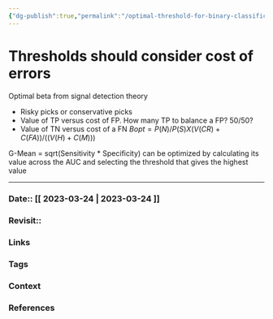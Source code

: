 ```yaml
---
{"dg-publish":true,"permalink":"/optimal-threshold-for-binary-classification/"}
---
```


# Thresholds should consider cost of errors
Optimal beta from signal detection theory 

- Risky picks or conservative picks
- Value of TP versus cost of FP.  How many TP to balance a FP? 50/50?
- Value of TN versus cost of a FN
$Bopt = P(N)/P(S) X (V(CR) +C(FA))/((V(H) + C(M)))$

G-Mean = sqrt(Sensitivity * Specificity) can be optimized by calculating its value across the AUC and selecting the threshold that gives the highest value



---
### Date:: [[ 2023-03-24 \| 2023-03-24 ]]
### Revisit::
### Links

### Tags
### Context


### References
